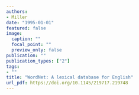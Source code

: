 ```yaml
---
authors:
- Miller
date: "1995-01-01"
featured: false
image:
  caption: ""
  focal_point: ""
  preview_only: false
publication: ""
publication_types: ["2"]
tags:
- ""
title: "WordNet: A lexical database for English"
url_pdf: https://doi.org/10.1145/219717.219748
---
```

